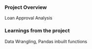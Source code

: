 ### Project Overview

 Loan Approval Analysis


### Learnings from the project

 Data Wrangling, Pandas inbuilt functions


